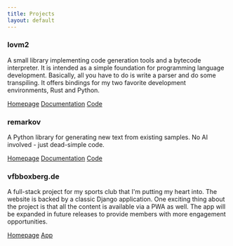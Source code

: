 ```yaml
---
title: Projects
layout: default
---
```


### lovm2

A small library implementing code generation tools and a bytecode interpreter. It is intended as a simple foundation for programming language development. Basically, all you have to do is write a parser and do some transpiling. It offers bindings for my two favorite development environments, Rust and Python.

<div class="project-links">
    <span class="project-link"><a href="https://lausek.eu/lovm2/">Homepage</a></span>
    <span class="project-link"><a href="https://docs.rs/lovm2/latest/lovm2/">Documentation</a></span>
    <span class="project-link"><a href="https://github.com/lausek/lovm2">Code</a></span>
</div>

<div class="project-separator"></div>

### remarkov

A Python library for generating new text from existing samples.
No AI involved - just dead-simple code.

<div class="project-links">
    <span class="project-link"><a href="https://lausek.eu/remarkov">Homepage</a></span>
    <span class="project-link"><a href="https://lausek.eu/remarkov/docs/remarkov.html">Documentation</a></span>
    <span class="project-link"><a href="https://github.com/lausek/remarkov">Code</a></span>
</div>

<div class="project-separator"></div>

### vfbboxberg.de

A full-stack project for my sports club that I'm putting my heart into.
The website is backed by a classic Django application.
One exciting thing about the project is that all the content is available via a PWA as well.
The app will be expanded in future releases to provide members with more engagement opportunities.

<div class="project-links">
    <span class="project-link"><a href="https://vfbboxberg.de">Homepage</a></span>
    <span class="project-link"><a href="https://app.vfbboxberg.de">App</a></span>
</div>

<div class="project-separator"></div>

<!--
### lowebf

A microframework for building websites in PHP with a focus on simplicity, security and content segregation.

<div class="project-links">
    <span class="project-link"><a href="https://lausek.eu/lowebf/">Documentation</a></span>
    <span class="project-link"><a href="https://github.com/lausek/lowebf">Code</a></span>
</div>
-->
